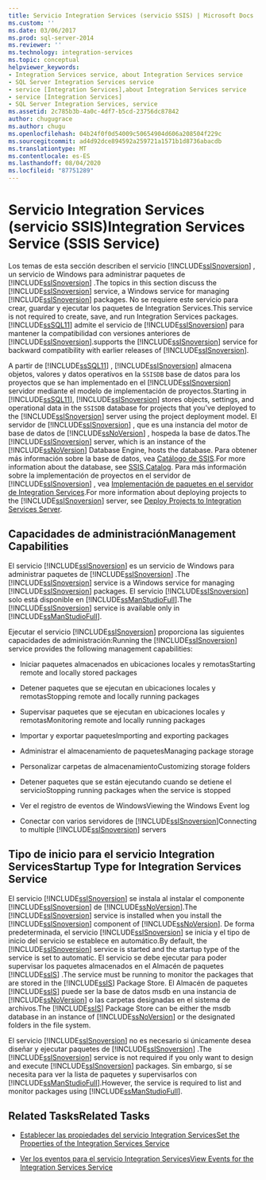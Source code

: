 ```yaml
---
title: Servicio Integration Services (servicio SSIS) | Microsoft Docs
ms.custom: ''
ms.date: 03/06/2017
ms.prod: sql-server-2014
ms.reviewer: ''
ms.technology: integration-services
ms.topic: conceptual
helpviewer_keywords:
- Integration Services service, about Integration Services service
- SQL Server Integration Services service
- service [Integration Services],about Integration Services service
- service [Integration Services]
- SQL Server Integration Services, service
ms.assetid: 2c785b3b-4a0c-4df7-b5cd-23756dc87842
author: chugugrace
ms.author: chugu
ms.openlocfilehash: 04b24f0f0d54009c50654904d606a208504f229c
ms.sourcegitcommit: ad4d92dce894592a259721a1571b1d8736abacdb
ms.translationtype: MT
ms.contentlocale: es-ES
ms.lasthandoff: 08/04/2020
ms.locfileid: "87751289"
---
```

# <a name="integration-services-service-ssis-service"></a><span data-ttu-id="a1779-102">Servicio Integration Services (servicio SSIS)</span><span class="sxs-lookup"><span data-stu-id="a1779-102">Integration Services Service (SSIS Service)</span></span>
  <span data-ttu-id="a1779-103">Los temas de esta sección describen el servicio [!INCLUDE[ssISnoversion](../../includes/ssisnoversion-md.md)] , un servicio de Windows para administrar paquetes de [!INCLUDE[ssISnoversion](../../includes/ssisnoversion-md.md)] .</span><span class="sxs-lookup"><span data-stu-id="a1779-103">The topics in this section discuss the [!INCLUDE[ssISnoversion](../../includes/ssisnoversion-md.md)] service, a Windows service for managing [!INCLUDE[ssISnoversion](../../includes/ssisnoversion-md.md)] packages.</span></span> <span data-ttu-id="a1779-104">No se requiere este servicio para crear, guardar y ejecutar los paquetes de Integration Services.</span><span class="sxs-lookup"><span data-stu-id="a1779-104">This service is not required to create, save, and run Integration Services packages.</span></span> [!INCLUDE[ssSQL11](../../includes/sssql11-md.md)] <span data-ttu-id="a1779-105">admite el servicio de [!INCLUDE[ssISnoversion](../../includes/ssisnoversion-md.md)] para mantener la compatibilidad con versiones anteriores de [!INCLUDE[ssISnoversion](../../includes/ssisnoversion-md.md)].</span><span class="sxs-lookup"><span data-stu-id="a1779-105">supports the [!INCLUDE[ssISnoversion](../../includes/ssisnoversion-md.md)] service for backward compatibility with earlier releases of [!INCLUDE[ssISnoversion](../../includes/ssisnoversion-md.md)].</span></span>  
  
 <span data-ttu-id="a1779-106">A partir de [!INCLUDE[ssSQL11](../../includes/sssql11-md.md)] , [!INCLUDE[ssISnoversion](../../includes/ssisnoversion-md.md)] almacena objetos, valores y datos operativos en la `SSISDB` base de datos para los proyectos que se han implementado en el [!INCLUDE[ssISnoversion](../../includes/ssisnoversion-md.md)] servidor mediante el modelo de implementación de proyectos.</span><span class="sxs-lookup"><span data-stu-id="a1779-106">Starting in [!INCLUDE[ssSQL11](../../includes/sssql11-md.md)], [!INCLUDE[ssISnoversion](../../includes/ssisnoversion-md.md)] stores objects, settings, and operational data in the `SSISDB` database for projects that you've deployed to the [!INCLUDE[ssISnoversion](../../includes/ssisnoversion-md.md)] server using the project deployment model.</span></span> <span data-ttu-id="a1779-107">El servidor de [!INCLUDE[ssISnoversion](../../includes/ssisnoversion-md.md)] , que es una instancia del motor de base de datos de [!INCLUDE[ssNoVersion](../../includes/ssnoversion-md.md)] , hospeda la base de datos.</span><span class="sxs-lookup"><span data-stu-id="a1779-107">The [!INCLUDE[ssISnoversion](../../includes/ssisnoversion-md.md)] server, which is an instance of the [!INCLUDE[ssNoVersion](../../includes/ssnoversion-md.md)] Database Engine, hosts the database.</span></span> <span data-ttu-id="a1779-108">Para obtener más información sobre la base de datos, vea [Catálogo de SSIS](../catalog/ssis-catalog.md).</span><span class="sxs-lookup"><span data-stu-id="a1779-108">For more information about the database, see [SSIS Catalog](../catalog/ssis-catalog.md).</span></span> <span data-ttu-id="a1779-109">Para más información sobre la implementación de proyectos en el servidor de [!INCLUDE[ssISnoversion](../../includes/ssisnoversion-md.md)] , vea [Implementación de paquetes en el servidor de Integration Services](../deploy-projects-to-integration-services-server.md).</span><span class="sxs-lookup"><span data-stu-id="a1779-109">For more information about deploying projects to the [!INCLUDE[ssISnoversion](../../includes/ssisnoversion-md.md)] server, see [Deploy Projects to Integration Services Server](../deploy-projects-to-integration-services-server.md).</span></span>  
  
## <a name="management-capabilities"></a><span data-ttu-id="a1779-110">Capacidades de administración</span><span class="sxs-lookup"><span data-stu-id="a1779-110">Management Capabilities</span></span>  
 <span data-ttu-id="a1779-111">El servicio [!INCLUDE[ssISnoversion](../../includes/ssisnoversion-md.md)] es un servicio de Windows para administrar paquetes de [!INCLUDE[ssISnoversion](../../includes/ssisnoversion-md.md)] .</span><span class="sxs-lookup"><span data-stu-id="a1779-111">The [!INCLUDE[ssISnoversion](../../includes/ssisnoversion-md.md)] service is a Windows service for managing [!INCLUDE[ssISnoversion](../../includes/ssisnoversion-md.md)] packages.</span></span> <span data-ttu-id="a1779-112">El servicio [!INCLUDE[ssISnoversion](../../includes/ssisnoversion-md.md)] solo está disponible en [!INCLUDE[ssManStudioFull](../../includes/ssmanstudiofull-md.md)].</span><span class="sxs-lookup"><span data-stu-id="a1779-112">The [!INCLUDE[ssISnoversion](../../includes/ssisnoversion-md.md)] service is available only in [!INCLUDE[ssManStudioFull](../../includes/ssmanstudiofull-md.md)].</span></span>  
  
 <span data-ttu-id="a1779-113">Ejecutar el servicio [!INCLUDE[ssISnoversion](../../includes/ssisnoversion-md.md)] proporciona las siguientes capacidades de administración:</span><span class="sxs-lookup"><span data-stu-id="a1779-113">Running the [!INCLUDE[ssISnoversion](../../includes/ssisnoversion-md.md)] service provides the following management capabilities:</span></span>  
  
-   <span data-ttu-id="a1779-114">Iniciar paquetes almacenados en ubicaciones locales y remotas</span><span class="sxs-lookup"><span data-stu-id="a1779-114">Starting remote and locally stored packages</span></span>  
  
-   <span data-ttu-id="a1779-115">Detener paquetes que se ejecutan en ubicaciones locales y remotas</span><span class="sxs-lookup"><span data-stu-id="a1779-115">Stopping remote and locally running packages</span></span>  
  
-   <span data-ttu-id="a1779-116">Supervisar paquetes que se ejecutan en ubicaciones locales y remotas</span><span class="sxs-lookup"><span data-stu-id="a1779-116">Monitoring remote and locally running packages</span></span>  
  
-   <span data-ttu-id="a1779-117">Importar y exportar paquetes</span><span class="sxs-lookup"><span data-stu-id="a1779-117">Importing and exporting packages</span></span>  
  
-   <span data-ttu-id="a1779-118">Administrar el almacenamiento de paquetes</span><span class="sxs-lookup"><span data-stu-id="a1779-118">Managing package storage</span></span>  
  
-   <span data-ttu-id="a1779-119">Personalizar carpetas de almacenamiento</span><span class="sxs-lookup"><span data-stu-id="a1779-119">Customizing storage folders</span></span>  
  
-   <span data-ttu-id="a1779-120">Detener paquetes que se están ejecutando cuando se detiene el servicio</span><span class="sxs-lookup"><span data-stu-id="a1779-120">Stopping running packages when the service is stopped</span></span>  
  
-   <span data-ttu-id="a1779-121">Ver el registro de eventos de Windows</span><span class="sxs-lookup"><span data-stu-id="a1779-121">Viewing the Windows Event log</span></span>  
  
-   <span data-ttu-id="a1779-122">Conectar con varios servidores de [!INCLUDE[ssISnoversion](../../includes/ssisnoversion-md.md)]</span><span class="sxs-lookup"><span data-stu-id="a1779-122">Connecting to multiple [!INCLUDE[ssISnoversion](../../includes/ssisnoversion-md.md)] servers</span></span>  
  
## <a name="startup-type-for-integration-services-service"></a><span data-ttu-id="a1779-123">Tipo de inicio para el servicio Integration Services</span><span class="sxs-lookup"><span data-stu-id="a1779-123">Startup Type for Integration Services Service</span></span>  
 <span data-ttu-id="a1779-124">El servicio [!INCLUDE[ssISnoversion](../../includes/ssisnoversion-md.md)] se instala al instalar el componente [!INCLUDE[ssISnoversion](../../includes/ssisnoversion-md.md)] de [!INCLUDE[ssNoVersion](../../includes/ssnoversion-md.md)].</span><span class="sxs-lookup"><span data-stu-id="a1779-124">The [!INCLUDE[ssISnoversion](../../includes/ssisnoversion-md.md)] service is installed when you install the [!INCLUDE[ssISnoversion](../../includes/ssisnoversion-md.md)] component of [!INCLUDE[ssNoVersion](../../includes/ssnoversion-md.md)].</span></span> <span data-ttu-id="a1779-125">De forma predeterminada, el servicio [!INCLUDE[ssISnoversion](../../includes/ssisnoversion-md.md)] se inicia y el tipo de inicio del servicio se establece en automático.</span><span class="sxs-lookup"><span data-stu-id="a1779-125">By default, the [!INCLUDE[ssISnoversion](../../includes/ssisnoversion-md.md)] service is started and the startup type of the service is set to automatic.</span></span> <span data-ttu-id="a1779-126">El servicio se debe ejecutar para poder supervisar los paquetes almacenados en el Almacén de paquetes [!INCLUDE[ssIS](../../includes/ssis-md.md)] .</span><span class="sxs-lookup"><span data-stu-id="a1779-126">The service must be running to monitor the packages that are stored in the [!INCLUDE[ssIS](../../includes/ssis-md.md)] Package Store.</span></span> <span data-ttu-id="a1779-127">El Almacén de paquetes [!INCLUDE[ssIS](../../includes/ssis-md.md)] puede ser la base de datos msdb en una instancia de [!INCLUDE[ssNoVersion](../../includes/ssnoversion-md.md)] o las carpetas designadas en el sistema de archivos.</span><span class="sxs-lookup"><span data-stu-id="a1779-127">The [!INCLUDE[ssIS](../../includes/ssis-md.md)] Package Store can be either the msdb database in an instance of [!INCLUDE[ssNoVersion](../../includes/ssnoversion-md.md)] or the designated folders in the file system.</span></span>  
  
 <span data-ttu-id="a1779-128">El servicio [!INCLUDE[ssISnoversion](../../includes/ssisnoversion-md.md)] no es necesario si únicamente desea diseñar y ejecutar paquetes de [!INCLUDE[ssISnoversion](../../includes/ssisnoversion-md.md)] .</span><span class="sxs-lookup"><span data-stu-id="a1779-128">The [!INCLUDE[ssISnoversion](../../includes/ssisnoversion-md.md)] service is not required if you only want to design and execute [!INCLUDE[ssISnoversion](../../includes/ssisnoversion-md.md)] packages.</span></span> <span data-ttu-id="a1779-129">Sin embargo, sí se necesita para ver la lista de paquetes y supervisarlos con [!INCLUDE[ssManStudioFull](../../includes/ssmanstudiofull-md.md)].</span><span class="sxs-lookup"><span data-stu-id="a1779-129">However, the service is required to list and monitor packages using [!INCLUDE[ssManStudioFull](../../includes/ssmanstudiofull-md.md)].</span></span>  
  
## <a name="related-tasks"></a><span data-ttu-id="a1779-130">Related Tasks</span><span class="sxs-lookup"><span data-stu-id="a1779-130">Related Tasks</span></span>  
  
-   [<span data-ttu-id="a1779-131">Establecer las propiedades del servicio Integration Services</span><span class="sxs-lookup"><span data-stu-id="a1779-131">Set the Properties of the Integration Services Service</span></span>](../set-the-properties-of-the-integration-services-service.md)  
  
-   [<span data-ttu-id="a1779-132">Ver los eventos para el servicio Integration Services</span><span class="sxs-lookup"><span data-stu-id="a1779-132">View Events for the Integration Services Service</span></span>](../view-events-for-the-integration-services-service.md)  
  
  
